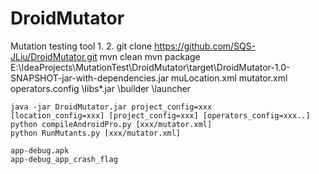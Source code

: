 # DroidMutator
Mutation testing tool
    1.
    2. git clone https://github.com/SQS-JLiu/DroidMutator.git
    mvn clean
    mvn package
    E:\IdeaProjects\MutationTest\DroidMutator\target\DroidMutator-1.0-SNAPSHOT-jar-with-dependencies.jar
    muLocation.xml
    mutator.xml
    operators.config
    \libs\*.jar
    \builder
    \launcher

    java -jar DroidMutator.jar project_config=xxx
    [location_config=xxx] [project_config=xxx] [operators_config=xxx..]
    python compileAndroidPro.py [xxx/mutator.xml]
    python RunMutants.py [xxx/mutator.xml]

    app-debug.apk
    app-debug_app_crash_flag
